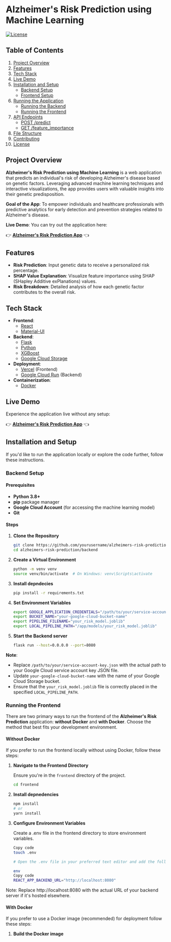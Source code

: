 # Alzheimer's Risk Prediction using Machine Learning

[![License](https://img.shields.io/badge/license-MIT-blue.svg)](LICENSE)

## Table of Contents

1. [Project Overview](#project-overview)
2. [Features](#features)
3. [Tech Stack](#tech-stack)
4. [Live Demo](#live-demo)
5. [Installation and Setup](#installation-and-setup)
   - [Backend Setup](#backend-setup)
   - [Frontend Setup](#frontend-setup)
6. [Running the Application](#running-the-application)
   - [Running the Backend](#running-the-backend)
   - [Running the Frontend](#running-the-frontend)
7. [API Endpoints](#api-endpoints)
   - [POST /predict](#post-predict)
   - [GET /feature_importance](#get-feature_importance)
8. [File Structure](#file-structure)
9. [Contributing](#contributing)
10. [License](#license)

## Project Overview

**Alzheimer's Risk Prediction using Machine Learning** is a web application that predicts an individual's risk of developing Alzheimer's disease based on genetic factors. Leveraging advanced machine learning techniques and interactive visualizations, the app provides users with valuable insights into their genetic predisposition.

**Goal of the App**: To empower individuals and healthcare professionals with predictive analytics for early detection and prevention strategies related to Alzheimer's disease.

**Live Demo**: You can try out the application here:

👉 **[Alzheimer's Risk Prediction App](https://alzheimerspredictionfrontend-fbwful15c-sam-boesens-projects.vercel.app/)** 👈

## Features

- **Risk Prediction**: Input genetic data to receive a personalized risk percentage.
- **SHAP Value Explanation**: Visualize feature importance using SHAP (SHapley Additive exPlanations) values.
- **Risk Breakdown**: Detailed analysis of how each genetic factor contributes to the overall risk.

## Tech Stack

- **Frontend**:
  - [React](https://reactjs.org/)
  - [Material-UI](https://material-ui.com/)
- **Backend**:
  - [Flask](https://flask.palletsprojects.com/)
  - [Python](https://www.python.org/)
  - [XGBoost](https://xgboost.readthedocs.io/)
  - [Google Cloud Storage](https://cloud.google.com/storage)
- **Deployment**:
  - [Vercel](https://vercel.com/) (Frontend)
  - [Google Cloud Run](https://cloud.google.com/run) (Backend)
- **Containerization**:
  - [Docker](https://www.docker.com/)

## Live Demo

Experience the application live without any setup:

👉 **[Alzheimer's Risk Prediction App](https://alzheimerspredictionfrontend-fbwful15c-sam-boesens-projects.vercel.app/)** 👈

## Installation and Setup

If you'd like to run the application locally or explore the code further, follow these instructions.

### Backend Setup

#### Prerequisites

- **Python 3.8+**
- **pip** package manager
- **Google Cloud Account** (for accessing the machine learning model)
- **Git**

#### Steps

1. **Clone the Repository**

   ```bash
   git clone https://github.com/yourusername/alzheimers-risk-prediction.git
   cd alzheimers-risk-prediction/backend
   
2. **Create a Virtual Environment**

   ```bash
   python -m venv venv
   source venv/bin/activate  # On Windows: venv\Scripts\activate

3. **Install depndecies**

   ```bash
   pip install -r requirements.txt

4. **Set Environment Variables**

   ```bash
   export GOOGLE_APPLICATION_CREDENTIALS="/path/to/your/service-account-key.json"
   export BUCKET_NAME="your-google-cloud-bucket-name"
   export PIPELINE_FILENAME="your_risk_model.joblib"
   export LOCAL_PIPELINE_PATH="/app/models/your_risk_model.joblib"

5. **Start the Backend server**

   ```bash
   flask run --host=0.0.0.0 --port=8080

**Note**:

- Replace `/path/to/your/service-account-key.json` with the actual path to your Google Cloud service account key JSON file.
- Update `your-google-cloud-bucket-name` with the name of your Google Cloud Storage bucket.
- Ensure that the `your_risk_model.joblib` file is correctly placed in the specified `LOCAL_PIPELINE_PATH`.

### Running the Frontend

There are two primary ways to run the frontend of the **Alzheimer's Risk Prediction** application: **without Docker** and **with Docker**. Choose the method that best fits your development environment.

#### Without Docker

If you prefer to run the frontend locally without using Docker, follow these steps:

1. **Navigate to the Frontend Directory**

   Ensure you're in the `frontend` directory of the project.

   ```bash
   cd frontend

2. **Install depnedencies**

   ```bash
   npm install
   # or
   yarn install

3. **Configure Environment Variables**

   Create a .env file in the frontend directory to store environment variables.

   ```bash
   Copy code
   touch .env
   
   # Open the .env file in your preferred text editor and add the following

   env
   Copy code
   REACT_APP_BACKEND_URL="http://localhost:8080"

 Note: Replace http://localhost:8080 with the actual URL of your backend server if it's hosted elsewhere.

 #### With Docker

If you prefer to use a Docker image (recommended) for deployment follow these steps:

1. **Build the Docker image**

   
